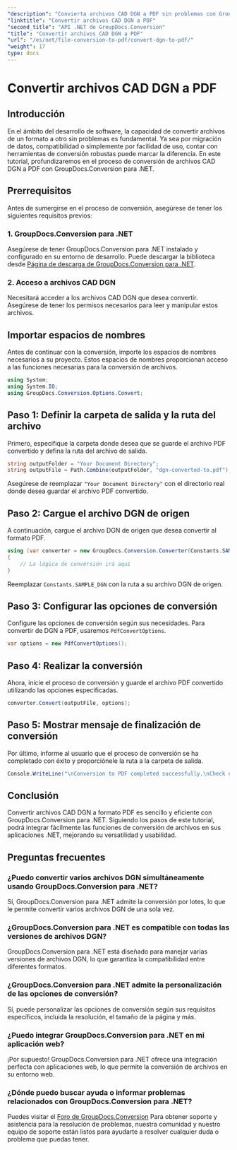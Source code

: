 ```yaml
---
"description": "Convierta archivos CAD DGN a PDF sin problemas con GroupDocs.Conversion para .NET. Integre fácilmente las funciones de conversión de archivos en sus aplicaciones .NET."
"linktitle": "Convertir archivos CAD DGN a PDF"
"second_title": "API .NET de GroupDocs.Conversion"
"title": "Convertir archivos CAD DGN a PDF"
"url": "/es/net/file-conversion-to-pdf/convert-dgn-to-pdf/"
"weight": 17
type: docs
---
```

# Convertir archivos CAD DGN a PDF

## Introducción
En el ámbito del desarrollo de software, la capacidad de convertir archivos de un formato a otro sin problemas es fundamental. Ya sea por migración de datos, compatibilidad o simplemente por facilidad de uso, contar con herramientas de conversión robustas puede marcar la diferencia. En este tutorial, profundizaremos en el proceso de conversión de archivos CAD DGN a PDF con GroupDocs.Conversion para .NET.
## Prerrequisitos
Antes de sumergirse en el proceso de conversión, asegúrese de tener los siguientes requisitos previos:
### 1. GroupDocs.Conversion para .NET
Asegúrese de tener GroupDocs.Conversion para .NET instalado y configurado en su entorno de desarrollo. Puede descargar la biblioteca desde [Página de descarga de GroupDocs.Conversion para .NET](https://releases.groupdocs.com/conversion/net/).
### 2. Acceso a archivos CAD DGN
Necesitará acceder a los archivos CAD DGN que desea convertir. Asegúrese de tener los permisos necesarios para leer y manipular estos archivos.

## Importar espacios de nombres
Antes de continuar con la conversión, importe los espacios de nombres necesarios a su proyecto. Estos espacios de nombres proporcionan acceso a las funciones necesarias para la conversión de archivos.

```csharp
using System;
using System.IO;
using GroupDocs.Conversion.Options.Convert;
```

## Paso 1: Definir la carpeta de salida y la ruta del archivo
Primero, especifique la carpeta donde desea que se guarde el archivo PDF convertido y defina la ruta del archivo de salida.
```csharp
string outputFolder = "Your Document Directory";
string outputFile = Path.Combine(outputFolder, "dgn-converted-to.pdf");
```
Asegúrese de reemplazar `"Your Document Directory"` con el directorio real donde desea guardar el archivo PDF convertido.
## Paso 2: Cargue el archivo DGN de origen
A continuación, cargue el archivo DGN de origen que desea convertir al formato PDF.
```csharp
using (var converter = new GroupDocs.Conversion.Converter(Constants.SAMPLE_DGN))
{
    // La lógica de conversión irá aquí
}
```
Reemplazar `Constants.SAMPLE_DGN` con la ruta a su archivo DGN de origen.
## Paso 3: Configurar las opciones de conversión
Configure las opciones de conversión según sus necesidades. Para convertir de DGN a PDF, usaremos `PdfConvertOptions`.
```csharp
var options = new PdfConvertOptions();
```
## Paso 4: Realizar la conversión
Ahora, inicie el proceso de conversión y guarde el archivo PDF convertido utilizando las opciones especificadas.
```csharp
converter.Convert(outputFile, options);
```
## Paso 5: Mostrar mensaje de finalización de conversión
Por último, informe al usuario que el proceso de conversión se ha completado con éxito y proporciónele la ruta a la carpeta de salida.
```csharp
Console.WriteLine("\nConversion to PDF completed successfully.\nCheck output in {0}", outputFolder);
```

## Conclusión
Convertir archivos CAD DGN a formato PDF es sencillo y eficiente con GroupDocs.Conversion para .NET. Siguiendo los pasos de este tutorial, podrá integrar fácilmente las funciones de conversión de archivos en sus aplicaciones .NET, mejorando su versatilidad y usabilidad.
## Preguntas frecuentes
### ¿Puedo convertir varios archivos DGN simultáneamente usando GroupDocs.Conversion para .NET?
Sí, GroupDocs.Conversion para .NET admite la conversión por lotes, lo que le permite convertir varios archivos DGN de una sola vez.
### ¿GroupDocs.Conversion para .NET es compatible con todas las versiones de archivos DGN?
GroupDocs.Conversion para .NET está diseñado para manejar varias versiones de archivos DGN, lo que garantiza la compatibilidad entre diferentes formatos.
### ¿GroupDocs.Conversion para .NET admite la personalización de las opciones de conversión?
Sí, puede personalizar las opciones de conversión según sus requisitos específicos, incluida la resolución, el tamaño de la página y más.
### ¿Puedo integrar GroupDocs.Conversion para .NET en mi aplicación web?
¡Por supuesto! GroupDocs.Conversion para .NET ofrece una integración perfecta con aplicaciones web, lo que permite la conversión de archivos en su entorno web.
### ¿Dónde puedo buscar ayuda o informar problemas relacionados con GroupDocs.Conversion para .NET?
Puedes visitar el [Foro de GroupDocs.Conversion](https://forum.groupdocs.com/c/conversion/11) Para obtener soporte y asistencia para la resolución de problemas, nuestra comunidad y nuestro equipo de soporte están listos para ayudarte a resolver cualquier duda o problema que puedas tener.